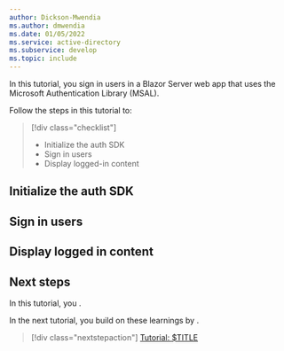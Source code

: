 ```yaml
---
author: Dickson-Mwendia
ms.author: dmwendia
ms.date: 01/05/2022
ms.service: active-directory
ms.subservice: develop
ms.topic: include
---
```


In this tutorial, you sign in users in a Blazor Server web app that uses the Microsoft Authentication Library (MSAL).

Follow the steps in this tutorial to:

> [!div class="checklist"]
>
> - Initialize the auth SDK
> - Sign in users
> - Display logged-in content

## Initialize the auth SDK

## Sign in users

## Display logged in content


## Next steps

In this tutorial, you <!-- $TASKS_COMPLETED_AND_LEARNINGS_HERE -->.

In the next tutorial, you build on these learnings by <!-- $TASKS_AND_LEARNINGS_IN_NEXT_TUTORIAL_HERE -->.

> [!div class="nextstepaction"] 
> [Tutorial: $TITLE](../../web-app-tutorial-04-call-web-api-graph.md)
